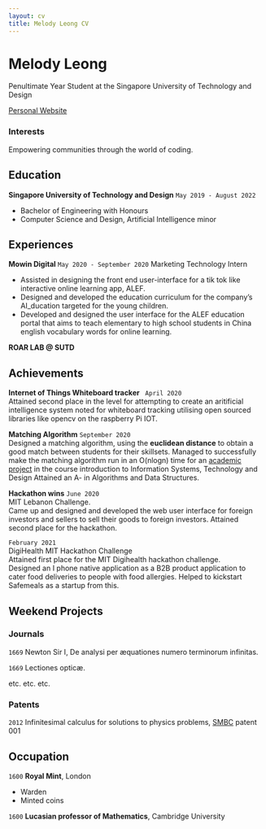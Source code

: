 ```yaml
---
layout: cv
title: Melody Leong CV
---
```

# Melody Leong
Penultimate Year Student at the Singapore University of Technology and Design

<div id="webaddress">
<a href="https://flamboyant-joliot-728271.netlify.app/">Personal Website</a>
</div>



### Interests

Empowering communities through the world of coding.



## Education

**Singapore University of Technology and Design**
`May 2019 - August 2022`
- Bachelor of Engineering with Honours
- Computer Science and Design, Artificial Intelligence minor



## Experiences

**Mowin Digital**
`May 2020 - September 2020`
Marketing Technology Intern

- Assisted in designing the front end user-interface for a tik tok like interactive online learning app, ALEF.
- Designed and developed the education curriculum for the company’s AI_ducation targeted for the young children.
- Developed and designed the user interface for the ALEF education portal that aims to teach elementary to high school students in China english vocabulary words for online learning. 

**ROAR LAB @ SUTD**



## Achievements

**Internet of Things Whiteboard tracker**
` April 2020`<br/>
Attained second place in the level for attempting to create an aritificial intelligence system noted for whiteboard tracking utilising open sourced libraries like opencv on the raspberry Pi IOT.

**Matching Algorithm**
`September 2020`<br/>
Designed a matching algorithm, using the **euclidean distance** to obtain a good match between students for their skillsets. Managed to successfully make the matching algorithm run in an O(nlogn) time for an [academic project](https://github.com/Darren-Loh/SUTD-Social/blob/master/app/src/main/java/com/example/sutd_social/firebase/MatchingAlgo.java) in the course introduction to Information Systems, Technology and Design
Attained an A- in Algorithms and Data Structures.

**Hackathon wins**
`June 2020`<br/>
MIT Lebanon Challenge. <br/>
Came up and designed and developed the web user interface for foreign investors and sellers to sell their goods to foreign investors. 
Attained second place for the hackathon.

`February 2021` <br/>
DigiHealth MIT Hackathon Challenge <br/>
Attained first place for the MIT Digihealth hackathon challenge. <br/>
Designed an I phone native application as a B2B product application to cater food deliveries to people with food allergies. 
Helped to kickstart Safemeals as a startup from this.


## Weekend Projects 

<!-- A list is also available [online](http://scholar.google.co.uk/citations?user=LTOTl0YAAAAJ) -->

### Journals

`1669`
Newton Sir I, De analysi per æquationes numero terminorum infinitas. 

`1669`
Lectiones opticæ.

etc. etc. etc.

### Patents

`2012`
Infinitesimal calculus for solutions to physics problems, [SMBC](http://www.techdirt.com/articles/20121011/09312820678/if-patents-had-been-around-time-newton.shtml) patent 001


## Occupation

`1600`
__Royal Mint__, London

- Warden
- Minted coins

`1600`
__Lucasian professor of Mathematics__, Cambridge University



<!-- ### Footer

Last updated: May 2013 -->


